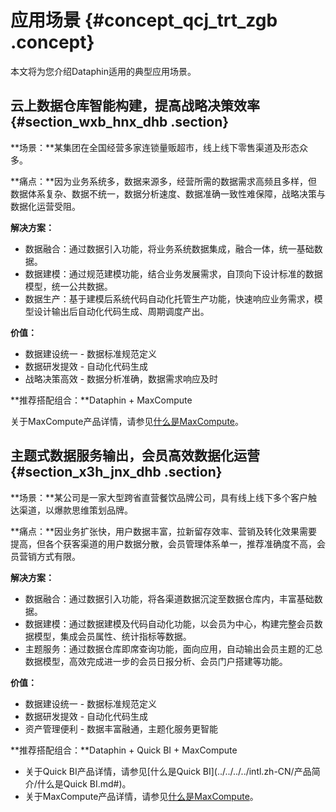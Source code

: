# 应用场景 {#concept_qcj_trt_zgb .concept}

本文将为您介绍Dataphin适用的典型应用场景。

## 云上数据仓库智能构建，提高战略决策效率 {#section_wxb_hnx_dhb .section}

**场景：**某集团在全国经营多家连锁量贩超市，线上线下零售渠道及形态众多。

**痛点：**因为业务系统多，数据来源多，经营所需的数据需求高频且多样，但数据体系复杂、数据不统一，数据分析速度、数据准确一致性难保障，战略决策与数据化运营受阻。

**解决方案：**

-   数据融合：通过数据引入功能，将业务系统数据集成，融合一体，统一基础数据。
-   数据建模：通过规范建模功能，结合业务发展需求，自顶向下设计标准的数据模型，统一公共数据。
-   数据生产：基于建模后系统代码自动化托管生产功能，快速响应业务需求，模型设计输出后自动化代码生成、周期调度产出。

**价值：**

-   数据建设统一 - 数据标准规范定义
-   数据研发提效 - 自动化代码生成
-   战略决策高效 - 数据分析准确，数据需求响应及时

**推荐搭配组合：**Dataphin + MaxCompute

关于MaxCompute产品详情，请参见[什么是MaxCompute](../../../../intl.zh-CN/产品简介/什么是MaxCompute.md#)。

## 主题式数据服务输出，会员高效数据化运营 {#section_x3h_jnx_dhb .section}

**场景：**某公司是一家大型跨省直营餐饮品牌公司，具有线上线下多个客户触达渠道，以爆款思维策划品牌。

**痛点：**因业务扩张快，用户数据丰富，拉新留存效率、营销及转化效果需要提高，但各个获客渠道的用户数据分散，会员管理体系单一，推荐准确度不高，会员营销方式有限。

**解决方案：**

-   数据融合：通过数据引入功能，将各渠道数据沉淀至数据仓库内，丰富基础数据。
-   数据建模：通过数据建模及代码自动化功能，以会员为中心，构建完整会员数据模型，集成会员属性、统计指标等数据。
-   主题服务：通过数据仓库即席查询功能，面向应用，自动输出会员主题的汇总数据模型，高效完成进一步的会员日报分析、会员门户搭建等功能。

**价值：**

-   数据建设统一 - 数据标准规范定义
-   数据研发提效 - 自动化代码生成
-   资产管理便利 - 数据丰富融通，主题化服务更智能

**推荐搭配组合：**Dataphin + Quick BI + MaxCompute

-   关于Quick BI产品详情，请参见[什么是Quick BI](../../../../intl.zh-CN/产品简介/什么是Quick BI.md#)。
-   关于MaxCompute产品详情，请参见[什么是MaxCompute](../../../../intl.zh-CN/产品简介/什么是MaxCompute.md#)。

